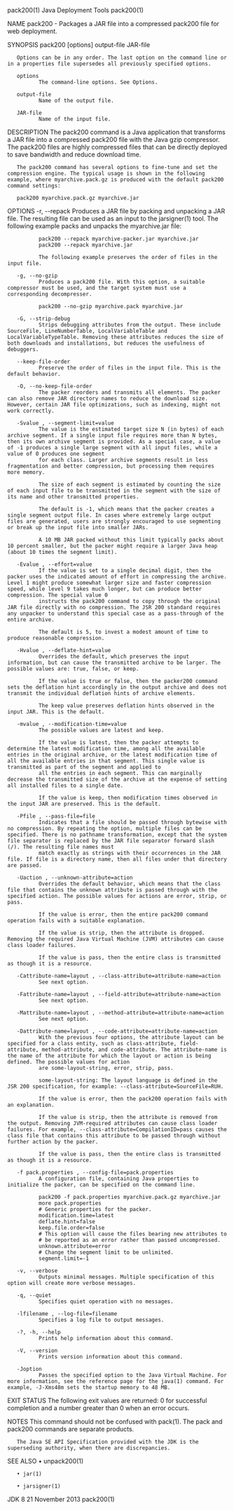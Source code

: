 pack200(1)                                                                                                                                       Java Deployment Tools                                                                                                                                       pack200(1)

NAME
       pack200 - Packages a JAR file into a compressed pack200 file for web deployment.

SYNOPSIS
       pack200 [options] output-file JAR-file

       Options can be in any order. The last option on the command line or in a properties file supersedes all previously specified options.

       options
              The command-line options. See Options.

       output-file
              Name of the output file.

       JAR-file
              Name of the input file.

DESCRIPTION
       The pack200 command is a Java application that transforms a JAR file into a compressed pack200 file with the Java gzip compressor. The pack200 files are highly compressed files that can be directly deployed to save bandwidth and reduce download time.

       The pack200 command has several options to fine-tune and set the compression engine. The typical usage is shown in the following example, where myarchive.pack.gz is produced with the default pack200 command settings:

       pack200 myarchive.pack.gz myarchive.jar

OPTIONS
       -r, --repack
              Produces a JAR file by packing and unpacking a JAR file. The resulting file can be used as an input to the jarsigner(1) tool. The following example packs and unpacks the myarchive.jar file:

              pack200 --repack myarchive-packer.jar myarchive.jar
              pack200 --repack myarchive.jar

              The following example preserves the order of files in the input file.

       -g, --no-gzip
              Produces a pack200 file. With this option, a suitable compressor must be used, and the target system must use a corresponding decompresser.

              pack200 --no-gzip myarchive.pack myarchive.jar

       -G, --strip-debug
              Strips debugging attributes from the output. These include SourceFile, LineNumberTable, LocalVariableTable and LocalVariableTypeTable. Removing these attributes reduces the size of both downloads and installations, but reduces the usefulness of debuggers.

       --keep-file-order
              Preserve the order of files in the input file. This is the default behavior.

       -O, --no-keep-file-order
              The packer reorders and transmits all elements. The packer can also remove JAR directory names to reduce the download size. However, certain JAR file optimizations, such as indexing, might not work correctly.

       -Svalue , --segment-limit=value
              The value is the estimated target size N (in bytes) of each archive segment. If a single input file requires more than N bytes, then its own archive segment is provided. As a special case, a value of -1 produces a single large segment with all input files, while a value of 0 produces one segment
              for each class. Larger archive segments result in less fragmentation and better compression, but processing them requires more memory.

              The size of each segment is estimated by counting the size of each input file to be transmitted in the segment with the size of its name and other transmitted properties.

              The default is -1, which means that the packer creates a single segment output file. In cases where extremely large output files are generated, users are strongly encouraged to use segmenting or break up the input file into smaller JARs.

              A 10 MB JAR packed without this limit typically packs about 10 percent smaller, but the packer might require a larger Java heap (about 10 times the segment limit).

       -Evalue , --effort=value
              If the value is set to a single decimal digit, then the packer uses the indicated amount of effort in compressing the archive. Level 1 might produce somewhat larger size and faster compression speed, while level 9 takes much longer, but can produce better compression. The special value 0
              instructs the pack200 command to copy through the original JAR file directly with no compression. The JSR 200 standard requires any unpacker to understand this special case as a pass-through of the entire archive.

              The default is 5, to invest a modest amount of time to produce reasonable compression.

       -Hvalue , --deflate-hint=value
              Overrides the default, which preserves the input information, but can cause the transmitted archive to be larger. The possible values are: true, false, or keep.

              If the value is true or false, then the packer200 command sets the deflation hint accordingly in the output archive and does not transmit the individual deflation hints of archive elements.

              The keep value preserves deflation hints observed in the input JAR. This is the default.

       -mvalue , --modification-time=value
              The possible values are latest and keep.

              If the value is latest, then the packer attempts to determine the latest modification time, among all the available entries in the original archive, or the latest modification time of all the available entries in that segment. This single value is transmitted as part of the segment and applied to
              all the entries in each segment. This can marginally decrease the transmitted size of the archive at the expense of setting all installed files to a single date.

              If the value is keep, then modification times observed in the input JAR are preserved. This is the default.

       -Pfile , --pass-file=file
              Indicates that a file should be passed through bytewise with no compression. By repeating the option, multiple files can be specified. There is no pathname transformation, except that the system file separator is replaced by the JAR file separator forward slash (/). The resulting file names must
              match exactly as strings with their occurrences in the JAR file. If file is a directory name, then all files under that directory are passed.

       -Uaction , --unknown-attribute=action
              Overrides the default behavior, which means that the class file that contains the unknown attribute is passed through with the specified action. The possible values for actions are error, strip, or pass.

              If the value is error, then the entire pack200 command operation fails with a suitable explanation.

              If the value is strip, then the attribute is dropped. Removing the required Java Virtual Machine (JVM) attributes can cause class loader failures.

              If the value is pass, then the entire class is transmitted as though it is a resource.

       -Cattribute-name=layout , --class-attribute=attribute-name=action
              See next option.

       -Fattribute-name=layout , --field-attribute=attribute-name=action
              See next option.

       -Mattribute-name=layout , --method-attribute=attribute-name=action
              See next option.

       -Dattribute-name=layout , --code-attribute=attribute-name=action
              With the previous four options, the attribute layout can be specified for a class entity, such as class-attribute, field-attribute, method-attribute, and code-attribute. The attribute-name is the name of the attribute for which the layout or action is being defined. The possible values for action
              are some-layout-string, error, strip, pass.

              some-layout-string: The layout language is defined in the JSR 200 specification, for example: --class-attribute=SourceFile=RUH.

              If the value is error, then the pack200 operation fails with an explanation.

              If the value is strip, then the attribute is removed from the output. Removing JVM-required attributes can cause class loader failures. For example, --class-attribute=CompilationID=pass causes the class file that contains this attribute to be passed through without further action by the packer.

              If the value is pass, then the entire class is transmitted as though it is a resource.

       -f pack.properties , --config-file=pack.properties
              A configuration file, containing Java properties to initialize the packer, can be specified on the command line.

              pack200 -f pack.properties myarchive.pack.gz myarchive.jar
              more pack.properties
              # Generic properties for the packer.
              modification.time=latest
              deflate.hint=false
              keep.file.order=false
              # This option will cause the files bearing new attributes to
              # be reported as an error rather than passed uncompressed.
              unknown.attribute=error
              # Change the segment limit to be unlimited.
              segment.limit=-1

       -v, --verbose
              Outputs minimal messages. Multiple specification of this option will create more verbose messages.

       -q, --quiet
              Specifies quiet operation with no messages.

       -lfilename , --log-file=filename
              Specifies a log file to output messages.

       -?, -h, --help
              Prints help information about this command.

       -V, --version
              Prints version information about this command.

       -Joption
              Passes the specified option to the Java Virtual Machine. For more information, see the reference page for the java(1) command. For example, -J-Xms48m sets the startup memory to 48 MB.

EXIT STATUS
       The following exit values are returned: 0 for successful completion and a number greater than 0 when an error occurs.

NOTES
       This command should not be confused with pack(1). The pack and pack200 commands are separate products.

       The Java SE API Specification provided with the JDK is the superseding authority, when there are discrepancies.

SEE ALSO
       • unpack200(1)

       • jar(1)

       • jarsigner(1)

JDK 8                                                                                                                                               21 November 2013                                                                                                                                         pack200(1)
